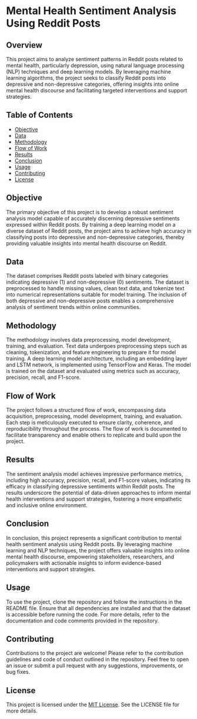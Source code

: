 # Mental Health Sentiment Analysis Using Reddit Posts

## Overview
This project aims to analyze sentiment patterns in Reddit posts related to mental health, particularly depression, using natural language processing (NLP) techniques and deep learning models. By leveraging machine learning algorithms, the project seeks to classify Reddit posts into depressive and non-depressive categories, offering insights into online mental health discourse and facilitating targeted interventions and support strategies.

## Table of Contents
- [Objective](#objective)
- [Data](#data)
- [Methodology](#methodology)
- [Flow of Work](#flow-of-work)
- [Results](#results)
- [Conclusion](#conclusion)
- [Usage](#usage)
- [Contributing](#contributing)
- [License](#license)

## Objective
The primary objective of this project is to develop a robust sentiment analysis model capable of accurately discerning depressive sentiments expressed within Reddit posts. By training a deep learning model on a diverse dataset of Reddit posts, the project aims to achieve high accuracy in classifying posts into depressive and non-depressive categories, thereby providing valuable insights into mental health discourse on Reddit.

## Data
The dataset comprises Reddit posts labeled with binary categories indicating depressive (1) and non-depressive (0) sentiments. The dataset is preprocessed to handle missing values, clean text data, and tokenize text into numerical representations suitable for model training. The inclusion of both depressive and non-depressive posts enables a comprehensive analysis of sentiment trends within online communities.

## Methodology
The methodology involves data preprocessing, model development, training, and evaluation. Text data undergoes preprocessing steps such as cleaning, tokenization, and feature engineering to prepare it for model training. A deep learning model architecture, including an embedding layer and LSTM network, is implemented using TensorFlow and Keras. The model is trained on the dataset and evaluated using metrics such as accuracy, precision, recall, and F1-score.

## Flow of Work
The project follows a structured flow of work, encompassing data acquisition, preprocessing, model development, training, and evaluation. Each step is meticulously executed to ensure clarity, coherence, and reproducibility throughout the process. The flow of work is documented to facilitate transparency and enable others to replicate and build upon the project.

## Results
The sentiment analysis model achieves impressive performance metrics, including high accuracy, precision, recall, and F1-score values, indicating its efficacy in classifying depressive sentiments within Reddit posts. The results underscore the potential of data-driven approaches to inform mental health interventions and support strategies, fostering a more empathetic and inclusive online environment.

## Conclusion
In conclusion, this project represents a significant contribution to mental health sentiment analysis using Reddit posts. By leveraging machine learning and NLP techniques, the project offers valuable insights into online mental health discourse, empowering stakeholders, researchers, and policymakers with actionable insights to inform evidence-based interventions and support strategies.

## Usage
To use the project, clone the repository and follow the instructions in the README file. Ensure that all dependencies are installed and that the dataset is accessible before running the code. For more details, refer to the documentation and code comments provided in the repository.

## Contributing
Contributions to the project are welcome! Please refer to the contribution guidelines and code of conduct outlined in the repository. Feel free to open an issue or submit a pull request with any suggestions, improvements, or bug fixes.

## License
This project is licensed under the [MIT License](insert-license-link-here). See the LICENSE file for more details.
